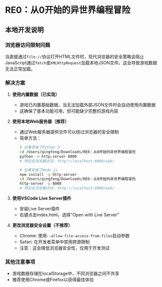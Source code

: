 # RE0：从0开始的异世界编程冒险

## 本地开发说明

### 浏览器访问限制问题

当直接通过`file://`协议打开HTML文件时，现代浏览器的安全策略会阻止JavaScript通过`fetch`或`XMLHttpRequest`加载本地JSON文件。这会导致游戏数据无法正常加载。

### 解决方案

1. **使用内置数据（已实现）**
   - 游戏已内置基础数据，当无法加载外部JSON文件时会自动使用内置数据
   - 这确保了基本功能可用，但可能缺少完整的游戏内容

2. **使用本地Web服务器（推荐）**
   - 通过Web服务器提供文件可以绕过浏览器的安全限制
   - 简单方法：
     ```bash
     # 如果安装了Python 3
     cd /Users/qingfeng/Downloads/RE0：从0开始的异世界编程冒险
     python -m http.server 8000
     # 然后在浏览器访问: http://localhost:8000/web/
     
     # 如果安装了Node.js
     npm install -g http-server
     cd /Users/qingfeng/Downloads/RE0：从0开始的异世界编程冒险
     http-server -p 8000
     # 然后在浏览器访问: http://localhost:8000/web/
     ```

3. **使用VSCode Live Server插件**
   - 安装Live Server插件
   - 右键点击index.html，选择"Open with Live Server"
   
4. **更改浏览器安全设置（不推荐）**
   - Chrome: 使用`--allow-file-access-from-files`启动参数
   - Safari: 在开发者菜单中禁用跨源限制
   - 注意：这会降低浏览器安全性，仅用于开发测试

### 其他注意事项

- 游戏数据存储在localStorage中，不同浏览器之间不共享
- 推荐使用Chrome或Firefox以获得最佳体验
